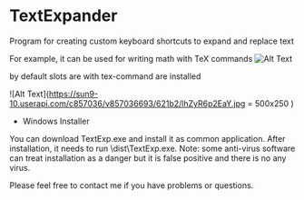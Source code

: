 # TextExpander
Program for creating custom keyboard shortcuts to expand and replace text

For example, it can be used for writing math with TeX commands
![Alt Text](https://media.giphy.com/media/fvIBJuXxQSkwV9DYUj/giphy.gif)

by default slots are with tex-command are installed

![Alt Text](https://sun9-10.userapi.com/c857036/v857036693/621b2/lhZyR6p2EaY.jpg = 500x250 )


* Windows Installer

You can download TextExp.exe and install it as common application. After installation, it needs to run
\dist\TextExp.exe. Note: some anti-virus software can treat installation as a danger but it is false positive
and there is no any virus.


Please feel free to contact me if you have problems or questions.
